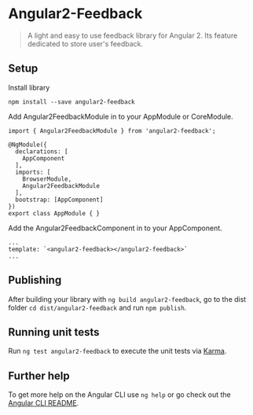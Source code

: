 # Angular2-Feedback

> A light and easy to use feedback library for Angular 2. Its feature dedicated to store user's feedback. 

## Setup

Install library

```shell
npm install --save angular2-feedback
```

Add Angular2FeedbackModule in to your AppModule or CoreModule.
```shell
import { Angular2FeedbackModule } from 'angular2-feedback';

@NgModule({
  declarations: [
    AppComponent
  ],
  imports: [
    BrowserModule,
    Angular2FeedbackModule
  ],
  bootstrap: [AppComponent]
})
export class AppModule { }
```

Add the Angular2FeedbackComponent in to your AppComponent.

```shell
...
template: `<angular2-feedback></angular2-feedback>`
...
```

## Publishing

After building your library with `ng build angular2-feedback`, go to the dist folder `cd dist/angular2-feedback` and run `npm publish`.

## Running unit tests

Run `ng test angular2-feedback` to execute the unit tests via [Karma](https://karma-runner.github.io).

## Further help

To get more help on the Angular CLI use `ng help` or go check out the [Angular CLI README](https://github.com/angular/angular-cli/blob/master/README.md).
